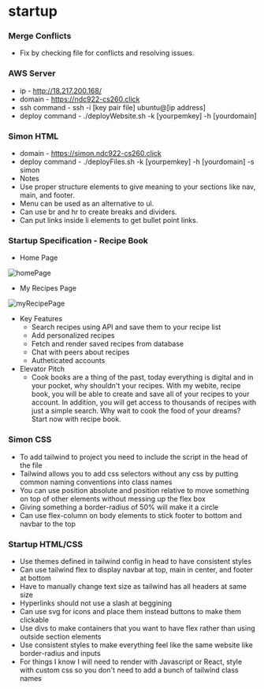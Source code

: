 # startup

### Merge Conflicts

- Fix by checking file for conflicts and resolving issues.

### AWS Server

- ip - http://18.217.200.168/
- domain - https://ndc922-cs260.click
- ssh command - ssh -i [key pair file] ubuntu@[ip address]
- deploy command - ./deployWebsite.sh  -k [yourpemkey] -h [yourdomain]

### Simon HTML

- domain - https://simon.ndc922-cs260.click
- deploy command - ./deployFiles.sh -k [yourpemkey] -h [yourdomain] -s simon
- Notes
- Use proper structure elements to give meaning to your sections like nav, main, and footer.
- Menu can be used as an alternative to ul.
- Can use br and hr to create breaks and dividers.
- Can put links inside li elements to get bullet point links.

### Startup Specification - Recipe Book
- Home Page

![homePage](https://user-images.githubusercontent.com/97918203/214979549-7e3a241c-2f34-4d6b-b5df-a64ac2213ccf.png)

- My Recipes Page

![myRecipePage](https://user-images.githubusercontent.com/97918203/214979629-566b08a2-1783-427e-be1c-690ff5ed4685.png)

- Key Features
  - Search recipes using API and save them to your recipe list
  - Add personalized recipes
  - Fetch and render saved recipes from database
  - Chat with peers about recipes
  - Autheticated accounts
- Elevator Pitch
  - Cook books are a thing of the past, today everything is digital and in your pocket, why shouldn't your recipes. With my webite, recipe book, you will be able to create and save all of your recipes to your account. In addition, you will get access to thousands of recipes with just a simple search. Why wait to cook the food of your dreams? Start now with recipe book.
  
### Simon CSS
  - To add tailwind to project you need to include the script in the head of the file
  - Tailwind allows you to add css selectors without any css by putting common naming conventions into class names
  - You can use position absolute and position relative to move something on top of other elements without messing up the flex box
  - Giving something a border-radius of 50% will make it a circle
  - Can use flex-column on body elements to stick footer to bottom and navbar to the top
  
### Startup HTML/CSS
  - Use themes defined in tailwind config in head to have consistent styles
  - Can use tailwind flex to display navbar at top, main in center, and footer at bottom
  - Have to manually change text size as tailwind has all headers at same size
  - Hyperlinks should not use a slash at beggining
  - Can use svg for icons and place them instead buttons to make them clickable
  - Use divs to make containers that you want to have flex rather than using outside section elements
  - Use consistent styles to make everything feel like the same website like border-radius and inputs
  - For things I know I will need to render with Javascript or React, style with custom css so you don't need to add a bunch of tailwind class names
